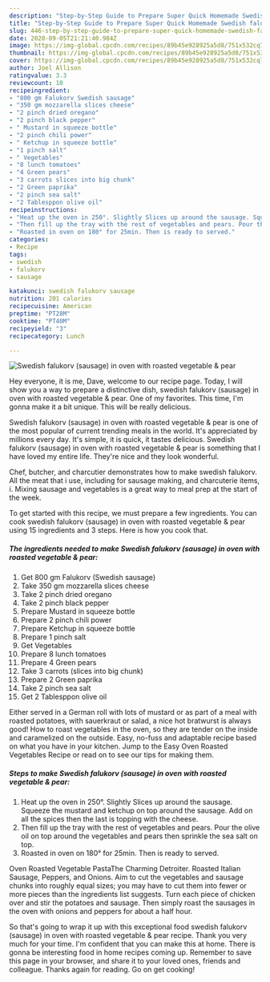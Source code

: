```yaml
---
description: "Step-by-Step Guide to Prepare Super Quick Homemade Swedish falukorv (sausage) in oven with roasted vegetable &amp;amp; pear"
title: "Step-by-Step Guide to Prepare Super Quick Homemade Swedish falukorv (sausage) in oven with roasted vegetable &amp;amp; pear"
slug: 446-step-by-step-guide-to-prepare-super-quick-homemade-swedish-falukorv-sausage-in-oven-with-roasted-vegetable-and-amp-pear
date: 2020-09-05T21:21:40.984Z
image: https://img-global.cpcdn.com/recipes/89b45e928925a5d8/751x532cq70/swedish-falukorv-sausage-in-oven-with-roasted-vegetable-pear-recipe-main-photo.jpg
thumbnail: https://img-global.cpcdn.com/recipes/89b45e928925a5d8/751x532cq70/swedish-falukorv-sausage-in-oven-with-roasted-vegetable-pear-recipe-main-photo.jpg
cover: https://img-global.cpcdn.com/recipes/89b45e928925a5d8/751x532cq70/swedish-falukorv-sausage-in-oven-with-roasted-vegetable-pear-recipe-main-photo.jpg
author: Joel Allison
ratingvalue: 3.3
reviewcount: 10
recipeingredient:
- "800 gm Falukorv Swedish sausage"
- "350 gm mozzarella slices cheese"
- "2 pinch dried oregano"
- "2 pinch black pepper"
- " Mustard in squeeze bottle"
- "2 pinch chili power"
- " Ketchup in squeeze bottle"
- "1 pinch salt"
- " Vegetables"
- "8 lunch tomatoes"
- "4 Green pears"
- "3 carrots slices into big chunk"
- "2 Green paprika"
- "2 pinch sea salt"
- "2 Tablesppon olive oil"
recipeinstructions:
- "Heat up the oven in 250°. Slightly Slices up around the sausage. Squeeze the mustard and ketchup on top around the sausage. Add on all the spices then the last is topping with the cheese."
- "Then fill up the tray with the rest of vegetables and pears. Pour the olive oil on top around the vegetables and pears then sprinkle the sea salt on top."
- "Roasted in oven on 180° for 25min. Then is ready to served."
categories:
- Recipe
tags:
- swedish
- falukorv
- sausage

katakunci: swedish falukorv sausage 
nutrition: 201 calories
recipecuisine: American
preptime: "PT28M"
cooktime: "PT40M"
recipeyield: "3"
recipecategory: Lunch

---
```



![Swedish falukorv (sausage) in oven with roasted vegetable &amp; pear](https://img-global.cpcdn.com/recipes/89b45e928925a5d8/751x532cq70/swedish-falukorv-sausage-in-oven-with-roasted-vegetable-pear-recipe-main-photo.jpg)

Hey everyone, it is me, Dave, welcome to our recipe page. Today, I will show you a way to prepare a distinctive dish, swedish falukorv (sausage) in oven with roasted vegetable &amp; pear. One of my favorites. This time, I'm gonna make it a bit unique. This will be really delicious.

Swedish falukorv (sausage) in oven with roasted vegetable &amp; pear is one of the most popular of current trending meals in the world. It's appreciated by millions every day. It's simple, it is quick, it tastes delicious. Swedish falukorv (sausage) in oven with roasted vegetable &amp; pear is something that I have loved my entire life. They're nice and they look wonderful.

Chef, butcher, and charcutier demonstrates how to make swedish falukorv. All the meat that i use, including for sausage making, and charcuterie items, i. Mixing sausage and vegetables is a great way to meal prep at the start of the week.


To get started with this recipe, we must prepare a few ingredients. You can cook swedish falukorv (sausage) in oven with roasted vegetable &amp; pear using 15 ingredients and 3 steps. Here is how you cook that.

<!--inarticleads1-->

##### The ingredients needed to make Swedish falukorv (sausage) in oven with roasted vegetable &amp; pear:

1. Get 800 gm Falukorv (Swedish sausage)
1. Take 350 gm mozzarella slices cheese
1. Take 2 pinch dried oregano
1. Take 2 pinch black pepper
1. Prepare  Mustard in squeeze bottle
1. Prepare 2 pinch chili power
1. Prepare  Ketchup in squeeze bottle
1. Prepare 1 pinch salt
1. Get  Vegetables
1. Prepare 8 lunch tomatoes
1. Prepare 4 Green pears
1. Take 3 carrots (slices into big chunk)
1. Prepare 2 Green paprika
1. Take 2 pinch sea salt
1. Get 2 Tablesppon olive oil


Either served in a German roll with lots of mustard or as part of a meal with roasted potatoes, with sauerkraut or salad, a nice hot bratwurst is always good! How to roast vegetables in the oven, so they are tender on the inside and caramelized on the outside. Easy, no-fuss and adaptable recipe based on what you have in your kitchen. Jump to the Easy Oven Roasted Vegetables Recipe or read on to see our tips for making them. 

<!--inarticleads2-->

##### Steps to make Swedish falukorv (sausage) in oven with roasted vegetable &amp; pear:

1. Heat up the oven in 250°. Slightly Slices up around the sausage. Squeeze the mustard and ketchup on top around the sausage. Add on all the spices then the last is topping with the cheese.
1. Then fill up the tray with the rest of vegetables and pears. Pour the olive oil on top around the vegetables and pears then sprinkle the sea salt on top.
1. Roasted in oven on 180° for 25min. Then is ready to served.


Oven Roasted Vegetable PastaThe Charming Detroiter. Roasted Italian Sausage, Peppers, and Onions. Aim to cut the vegetables and sausage chunks into roughly equal sizes; you may have to cut them into fewer or more pieces than the ingredients list suggests. Turn each piece of chicken over and stir the potatoes and sausage. Then simply roast the sausages in the oven with onions and peppers for about a half hour. 

So that's going to wrap it up with this exceptional food swedish falukorv (sausage) in oven with roasted vegetable &amp; pear recipe. Thank you very much for your time. I'm confident that you can make this at home. There is gonna be interesting food in home recipes coming up. Remember to save this page in your browser, and share it to your loved ones, friends and colleague. Thanks again for reading. Go on get cooking!
